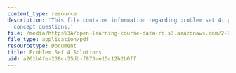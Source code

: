 ```yaml
---
content_type: resource
description: 'This file contains information regarding problem set 4: problems and
  concept questions.'
file: /media/https%3A/open-learning-course-data-rc.s3.amazonaws.com/2-003sc-engineering-dynamics-fall-2011/a261b4fe238c35dbf873e15c12b2b0ff_MIT2_003SCF11_pset4.pdf
file_type: application/pdf
resourcetype: Document
title: Problem Set 4 Solutions
uid: a261b4fe-238c-35db-f873-e15c12b2b0ff
---
```

